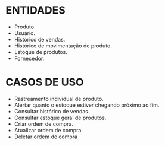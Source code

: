 # ENTIDADES
- Produto
- Usuário.
- Histórico de vendas.
- Histórico de movimentação de produto.
- Estoque de produtos.
- Fornecedor.

# CASOS DE USO
- Rastreamento individual de produto.
- Alertar quanto o estoque estiver chegando próximo ao fim.
- Consultar histórico de vendas.
- Consultar estoque geral de produtos.
- Criar ordem de compra.
- Atualizar ordem de compra.
- Deletar ordem de compra
